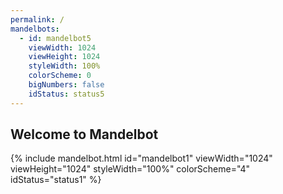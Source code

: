 ```yaml
---
permalink: /
mandelbots:
  - id: mandelbot5
    viewWidth: 1024
    viewHeight: 1024
    styleWidth: 100%
    colorScheme: 0
    bigNumbers: false
    idStatus: status5
---
```


Welcome to Mandelbot
--------------------

{% include mandelbot.html id="mandelbot1" viewWidth="1024" viewHeight="1024" styleWidth="100%" colorScheme="4" idStatus="status1" %}
